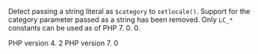 Detect passing a string literal as `$category` to `setlocale()`.
Support for the category parameter passed as a string has been removed. 
Only `LC_*` constants can be used as of PHP 7. 0. 0. 

PHP version 4. 2
PHP version 7. 0